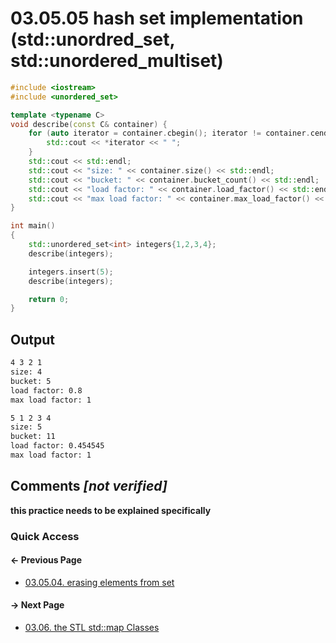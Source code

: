 # 03.05.05 hash set implementation &lpar;std::unordred_set, std::unordered_multiset&rpar;

```cxx
#include <iostream>
#include <unordered_set>

template <typename C>
void describe(const C& container) {
    for (auto iterator = container.cbegin(); iterator != container.cend(); ++iterator) {
        std::cout << *iterator << " ";
    }
    std::cout << std::endl;
    std::cout << "size: " << container.size() << std::endl;
    std::cout << "bucket: " << container.bucket_count() << std::endl;
    std::cout << "load factor: " << container.load_factor() << std::endl;
    std::cout << "max load factor: " << container.max_load_factor() << std::endl << std::endl;
}

int main()
{
    std::unordered_set<int> integers{1,2,3,4};
    describe(integers);

    integers.insert(5);
    describe(integers);

    return 0;
}

```

## Output

```txt
4 3 2 1 
size: 4
bucket: 5
load factor: 0.8
max load factor: 1

5 1 2 3 4 
size: 5
bucket: 11
load factor: 0.454545
max load factor: 1

```

## Comments *[not verified]*

**this practice needs to be explained specifically**

### Quick Access

<div class="previous_page pagination">

#### &#8592; Previous Page

* [03.05.04. erasing elements from set](./../../03.stl/05.set/04.erase.md)

</div>
<div class="next_page pagination">

#### &#8594; Next Page

* [03.06. the STL std::map Classes](./../../03.stl/06.map/README.md)

</div>
